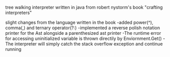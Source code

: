 tree walking interpreter written in java from robert nystorm's book "crafting interpreters"

slight changes from the language written in the book
-added power(^), comma(,) and ternary operator(?:)
-implemented a reverse polish notation printer for the Ast alongside a parenthesized ast printer
-The runtime error for accessing uninitialized variable is thrown directily by Enviornment.Get()
-The interpreter will simply catch the stack overflow exception and continue running




